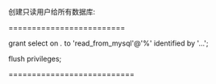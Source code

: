 创建只读用户给所有数据库:

=========================

grant select on *.* to 'read_from_mysql'@'%' identified by '...';

flush privileges;

===========================